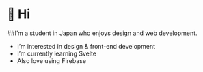 # 👋 Hi
##I’m a student in Japan who enjoys design and web development.
- I’m interested in design & front-end development
- I’m currently learning Svelte
- Also love using Firebase

<!---
501A-Designs/501A-Designs is a ✨ special ✨ repository because its `README.md` (this file) appears on your GitHub profile.
You can click the Preview link to take a look at your changes.
--->
